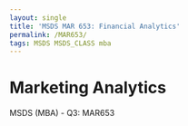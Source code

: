 ```yaml
---
layout: single
title: 'MSDS MAR 653: Financial Analytics'
permalink: /MAR653/
tags: MSDS MSDS_CLASS mba
---
```


# Marketing Analytics

MSDS (MBA) - Q3: MAR653